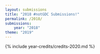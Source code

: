 ```yaml
---
layout: submissions
title: "2018 #notGDC Submissions!"
permalink: /2018/
submissions:
    year: "2018"
theme: "2019"
---
```


{% include year-credits/credits-2020.md %}